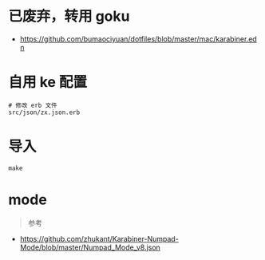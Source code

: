 # 已废弃，转用 goku
* https://github.com/bumaociyuan/dotfiles/blob/master/mac/karabiner.edn

# 自用 ke 配置

```
# 修改 erb 文件
src/json/zx.json.erb
```

# 导入
```
make
```

# mode
> 参考
* https://github.com/zhukant/Karabiner-Numpad-Mode/blob/master/Numpad_Mode_v8.json


